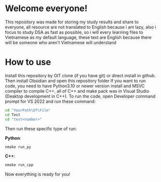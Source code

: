 # Welcome everyone!
This repository was made for storing my study results and share to everyone, all resource are not translated to English because i am lazy, also i focus to study DSA as fast as possible, so i will every learning files to Vietnamese as my default language, these text are English because there will be someone who aren't Vietnamese will understand

# How to use
Install this repository by GIT clone (if you have git) or direct install in github.
Then install Obsidian and open this repository folder
If you want to run code, you need to have Python3.10 or newer version install and MSVC compiler to compile C++, all of C++ and make pack was in Visual Studio (Desktop development in C++).
To run the code, open Developer command prompt for VS 2022 and run these command:

``` bash
cd "YourPath\Of\File"
cd Test
cd "test<number>"
```

Then run these specific type of run:

**Python**:
``` bash
nmake run_py
```
**C++**:
``` bash
nmake run_cpp
```

Now everything is ready for you!
